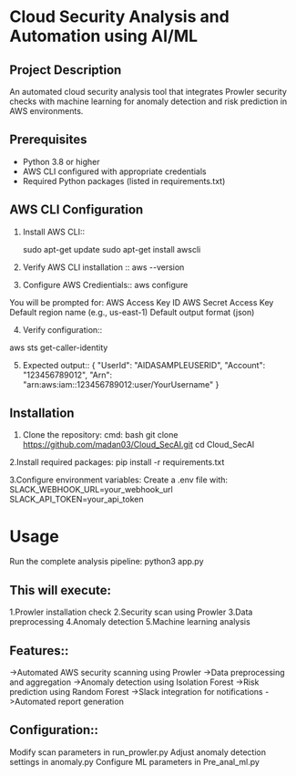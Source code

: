 <h1><b>Cloud Security Analysis and Automation using AI/ML</b></h1>

## Project Description
An automated cloud security analysis tool that integrates Prowler security checks with machine learning for anomaly detection and risk prediction in AWS environments.

## Prerequisites
- Python 3.8 or higher
- AWS CLI configured with appropriate credentials
- Required Python packages (listed in requirements.txt)

## AWS CLI Configuration

1. Install AWS CLI::
   
   sudo apt-get update
   sudo apt-get install awscli

2. Verify AWS CLI installation ::
   aws --version

3. Configure AWS Credientials::
   aws configure

  You will be prompted for:
    AWS Access Key ID
    AWS Secret Access Key
    Default region name (e.g., us-east-1)
    Default output format (json)

4. Verify configuration::

  aws sts get-caller-identity

5. Expected output::
   {
    "UserId": "AIDASAMPLEUSERID",
    "Account": "123456789012",
    "Arn": "arn:aws:iam::123456789012:user/YourUsername"
}

## Installation
  1. Clone the repository:
  cmd: bash
  git clone https://github.com/madan03/Cloud_SecAI.git
  cd Cloud_SecAI


  2.Install required packages:
  pip install -r requirements.txt

  3.Configure environment variables: Create a .env file with:
   SLACK_WEBHOOK_URL=your_webhook_url
   SLACK_API_TOKEN=your_api_token

# Usage
  Run the complete analysis pipeline:
  python3 app.py


## This will execute:
1.Prowler installation check
2.Security scan using Prowler
3.Data preprocessing
4.Anomaly detection
5.Machine learning analysis

## Features::
 ->Automated AWS security scanning using Prowler
->Data preprocessing and aggregation
->Anomaly detection using Isolation Forest
->Risk prediction using Random Forest
->Slack integration for notifications
->Automated report generation

## Configuration::
Modify scan parameters in run_prowler.py
Adjust anomaly detection settings in anomaly.py
Configure ML parameters in Pre_anal_ml.py




